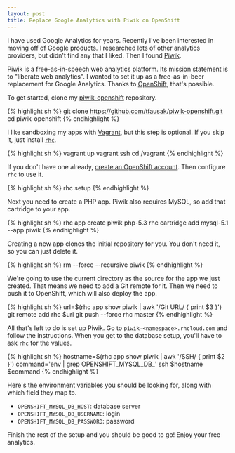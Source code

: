 ```yaml
---
layout: post
title: Replace Google Analytics with Piwik on OpenShift
---
```


I have used Google Analytics for years. Recently I've been interested
in moving off of Google products. I researched lots of other analytics
providers, but didn't find any that I liked. Then I found [Piwik][1].

Piwik is a free-as-in-speech web analytics platform. Its mission
statement is to "liberate web analytics". I wanted to set it up as
a free-as-in-beer replacement for Google Analytics. Thanks to
[OpenShift][2], that's possible.

To get started, clone my [piwik-openshift][3] repository.

{% highlight sh %}
git clone https://github.com/tfausak/piwik-openshift.git
cd piwik-openshift
{% endhighlight %}

I like sandboxing my apps with [Vagrant][4], but this step is optional.
If you skip it, just install [`rhc`][5].

{% highlight sh %}
vagrant up
vagrant ssh
cd /vagrant
{% endhighlight %}

If you don't have one already, [create an OpenShift account][6].
Then configure `rhc` to use it.

{% highlight sh %}
rhc setup
{% endhighlight %}

Next you need to create a PHP app. Piwik also requires MySQL, so
add that cartridge to your app.

{% highlight sh %}
rhc app create piwik php-5.3
rhc cartridge add mysql-5.1 --app piwik
{% endhighlight %}

Creating a new app clones the initial repository for you. You don't
need it, so you can just delete it.

{% highlight sh %}
rm --force --recursive piwik
{% endhighlight %}

We're going to use the current directory as the source for the app
we just created. That means we need to add a Git remote for it.
Then we need to push it to OpenShift, which will also deploy the
app.

{% highlight sh %}
url=$(rhc app show piwik | awk '/Git URL/ { print $3 }')
git remote add rhc $url
git push --force rhc master
{% endhighlight %}

All that's left to do is set up Piwik. Go to
`piwik-<namespace>.rhcloud.com` and follow the instructions. When
you get to the database setup, you'll have to ask `rhc` for the
values.

{% highlight sh %}
hostname=$(rhc app show piwik | awk '/SSH/ { print $2 }')
command='env | grep OPENSHIFT_MYSQL_DB_'
ssh $hostname $command
{% endhighlight %}

Here's the environment variables you should be looking for, along
with which field they map to.

-   `OPENSHIFT_MYSQL_DB_HOST`: database server
-   `OPENSHIFT_MYSQL_DB_USERNAME`: login
-   `OPENSHIFT_MYSQL_DB_PASSWORD`: password

Finish the rest of the setup and you should be good to go! Enjoy
your free analytics.

[1]: https://piwik.org
[2]: https://www.openshift.com
[3]: https://github.com/tfausak/piwik-openshift
[4]: http://www.vagrantup.com
[5]: https://www.openshift.com/developers/rhc-client-tools-install
[6]: https://openshift.redhat.com/app/account/new

